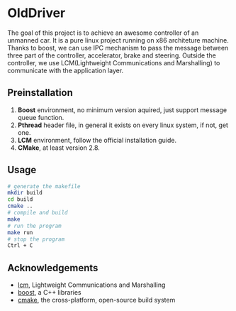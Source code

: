 # OldDriver

The goal of this project is to achieve an awesome controller of an unmanned car. It is a pure linux project running on x86 architeture machine. Thanks to boost, we can use IPC mechanism to pass the message between three part of the controller, accelerator, brake and steering. Outside the controller, we use LCM(Lightweight Communications and Marshalling) to communicate with the application layer.

## Preinstallation

1. **Boost** environment, no minimum version aquired, just support message queue function.
2. **Pthread** header file, in general it exists on every linux system, if not, get one.
3. **LCM** environment, follow the official installation guide.
4. **CMake**, at least version 2.8.

## Usage

```bash
# generate the makefile
mkdir build
cd build
cmake ..
# compile and build
make
# run the program
make run
# stop the program
Ctrl + C
```

## Acknowledgements

- [lcm](https://github.com/lcm-proj/lcm), Lightweight Communications and Marshalling
- [boost](https://github.com/boostorg/boost), a C++ libraries
- [cmake](https://github.com/Kitware/CMake), the cross-platform, open-source build system
